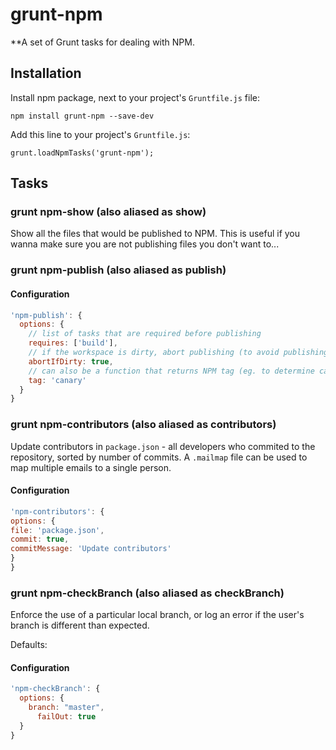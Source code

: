# grunt-npm

**A set of Grunt tasks for dealing with NPM.

## Installation

Install npm package, next to your project's `Gruntfile.js` file:

    npm install grunt-npm --save-dev

Add this line to your project's `Gruntfile.js`:

    grunt.loadNpmTasks('grunt-npm');


## Tasks

### grunt npm-show (also aliased as show)
Show all the files that would be published to NPM. This is useful if you wanna make sure you are not publishing files you don't want to...

### grunt npm-publish (also aliased as publish)

#### Configuration
```js
'npm-publish': {
  options: {
    // list of tasks that are required before publishing
    requires: ['build'],
    // if the workspace is dirty, abort publishing (to avoid publishing local changes)
    abortIfDirty: true,
    // can also be a function that returns NPM tag (eg. to determine canary/latest tag based on the version)
    tag: 'canary'
  }
}
```

### grunt npm-contributors (also aliased as contributors)
Update contributors in `package.json` - all developers who commited to the repository, sorted by number of commits. A `.mailmap` file can be used to map multiple emails to a single person.

#### Configuration
```js
'npm-contributors': {
options: {
file: 'package.json',
commit: true,
commitMessage: 'Update contributors'
}
}
```

### grunt npm-checkBranch (also aliased as checkBranch)
Enforce the use of a particular local branch, or log an error if the user's branch is different than expected.

Defaults:

#### Configuration
```js
'npm-checkBranch': {
  options: {
    branch: "master",
      failOut: true
  }
}
```
